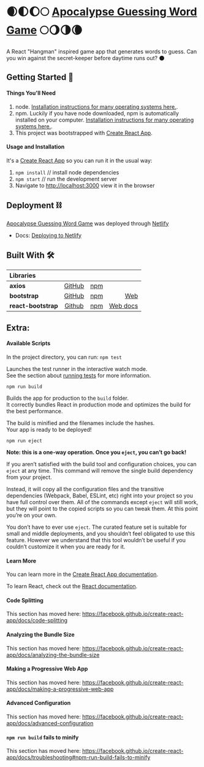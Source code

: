 # 🌒🌓🌔🌕 [**Apocalypse Guessing Word Game**](https://apocalypsegame.netlify.com/) 🌕🌖🌗🌘
A React "Hangman" inspired game app that generates words to guess. Can you win against the secret-keeper before daytime runs out? 🌑

## Getting Started 📄

#### Things You'll Need
1. node. [Installation instructions for many operating systems here.](https://www.npmjs.com/get-npm).
2. npm. Luckily if you have node downloaded, npm is automatically installed on your computer. [Installation instructions for many operating systems here.](https://www.npmjs.com/get-npm).
3. This project was bootstrapped with [Create React App](https://github.com/facebook/create-react-app).

#### Usage and Installation
It's a [Create React App](https://github.com/facebook/create-react-app) so you can run it in the usual way:
1. `npm install` // install node dependencies
2. `npm start` // run the development server
3. Navigate to [http://localhost:3000](http://localhost:3000) view it in the browser

## Deployment ⛓
[Apocalypse Guessing Word Game](https://apocalypsegame.netlify.com/) was deployed through [Netlify](https://www.netlify.com/)
- Docs: [Deploying to Netlify](https://docs.netlify.com/site-deploys/create-deploys/#drag-and-drop)

## Built With 🛠
|Libraries||||
|:--|:---:|:---:|---:|
|**axios**| [GitHub](https://github.com/axios/axios)| [npm](https://www.npmjs.com/package/axios)| |
|**bootstrap**| [GitHub](https://github.com/twbs/bootstrap) | [npm](https://www.npmjs.com/package/bootstrap) | [Web](https://getbootstrap.com/)|
|**react-bootstrap**| [Github](https://github.com/react-bootstrap/react-bootstrap) | [npm](https://www.npmjs.com/package/react-bootstrap) | [Web docs](https://react-bootstrap.github.io/)|

## Extra:
#### Available Scripts

In the project directory, you can run:
`npm test`

Launches the test runner in the interactive watch mode.<br />
See the section about [running tests](https://facebook.github.io/create-react-app/docs/running-tests) for more information.

`npm run build`

Builds the app for production to the `build` folder.<br />
It correctly bundles React in production mode and optimizes the build for the best performance.

The build is minified and the filenames include the hashes.<br />
Your app is ready to be deployed!

`npm run eject`

**Note: this is a one-way operation. Once you `eject`, you can’t go back!**

If you aren’t satisfied with the build tool and configuration choices, you can `eject` at any time. This command will remove the single build dependency from your project.

Instead, it will copy all the configuration files and the transitive dependencies (Webpack, Babel, ESLint, etc) right into your project so you have full control over them. All of the commands except `eject` will still work, but they will point to the copied scripts so you can tweak them. At this point you’re on your own.

You don’t have to ever use `eject`. The curated feature set is suitable for small and middle deployments, and you shouldn’t feel obligated to use this feature. However we understand that this tool wouldn’t be useful if you couldn’t customize it when you are ready for it.

#### Learn More

You can learn more in the [Create React App documentation](https://facebook.github.io/create-react-app/docs/getting-started).

To learn React, check out the [React documentation](https://reactjs.org/).

#### Code Splitting

This section has moved here: https://facebook.github.io/create-react-app/docs/code-splitting

#### Analyzing the Bundle Size

This section has moved here: https://facebook.github.io/create-react-app/docs/analyzing-the-bundle-size

#### Making a Progressive Web App

This section has moved here: https://facebook.github.io/create-react-app/docs/making-a-progressive-web-app

#### Advanced Configuration

This section has moved here: https://facebook.github.io/create-react-app/docs/advanced-configuration

#### `npm run build` fails to minify

This section has moved here: https://facebook.github.io/create-react-app/docs/troubleshooting#npm-run-build-fails-to-minify
